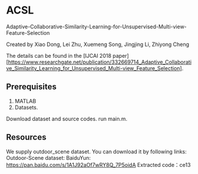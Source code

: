 
ACSL
===

Adaptive-Collaborative-Similarity-Learning-for-Unsupervised-Multi-view-Feature-Selection

Created by Xiao Dong, Lei Zhu, Xuemeng Song, Jingjing Li, Zhiyong Cheng

The details can be found in the [IJCAI 2018 paper][https://www.researchgate.net/publication/332669714_Adaptive_Collaborative_Similarity_Learning_for_Unsupervised_Multi-view_Feature_Selection].

Prerequisites
-------------
1. MATLAB
2. Datasets.

Download dataset and  source codes.
run main.m.


Resources
---------
We supply outdoor_scene dataset. You can download it by following links:
Outdoor-Scene dataset: BaiduYun: https://pan.baidu.com/s/1A1J92aOf7wRY8Q_7P5oidA  Extracted code：ce13 
